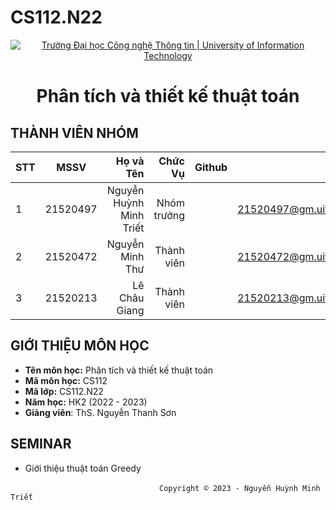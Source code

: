 # CS112.N22

<!-- Banner -->
<p align="center">
  <a href="https://www.uit.edu.vn/" title="Trường Đại học Công nghệ Thông tin" style="border: none;">
    <img src="https://i.imgur.com/WmMnSRt.png" alt="Trường Đại học Công nghệ Thông tin | University of Information Technology">
  </a>
</p>

<h1 align="center"><b>Phân tích và thiết kế thuật toán</b></h>

## THÀNH VIÊN NHÓM
|STT| MSSV      | Họ và Tên       |Chức Vụ    | Github                                                  | Email                   |
|---|:---------:| ---------------:|----------:|--------------------------------------------------------:|-------------------------:
| 1 | 21520497  | Nguyễn Huỳnh Minh Triết  |Nhóm trưởng|  |21520497@gm.uit.edu.vn   |
| 2 | 21520472  | Nguyễn Minh Thư |Thành viên |[]()            |21520472@gm.uit.edu.vn|
| 3 | 21520213  | Lê Châu Giang  |Thành viên |[]()        |21520213@gm.uit.edu.vn   |

## GIỚI THIỆU MÔN HỌC
* **Tên môn học:** Phân tích và thiết kế thuật toán
* **Mã môn học:** CS112
* **Mã lớp:** CS112.N22
* **Năm học:** HK2 (2022 - 2023)
* **Giảng viên**: ThS. Nguyễn Thanh Sơn

## SEMINAR
- Giới thiệu thuật toán Greedy



<!-- Footer -->
&emsp;&emsp;&emsp;&emsp;&emsp;&emsp;&emsp;&emsp;&emsp;&emsp;&emsp;&emsp;&emsp;&emsp;&emsp;&emsp;&emsp;`Copyright © 2023 - Nguyễn Huỳnh Minh Triết`

